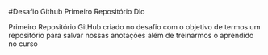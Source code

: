#Desafio Github Primeiro Repositório Dio

Primeiro Repositório GitHub criado no desafio com o objetivo de termos um repositório para salvar nossas anotações além de treinarmos o aprendido no curso